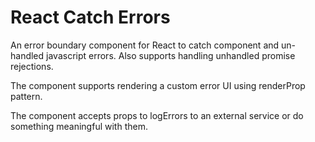 # React Catch Errors

An error boundary component for React to catch component and un-handled javascript errors. Also supports handling unhandled promise rejections.

The component supports rendering a custom error UI using renderProp pattern. 

The component accepts props to logErrors to an external service or do something meaningful with them.

